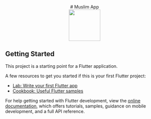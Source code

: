 <div align="center">
# Muslim App </div>
<div align="center">
<img src="https://user-images.githubusercontent.com/124194866/235448634-3cf4d82f-0ce4-446f-9b56-300f77655fca.png" width="100" height="100" /></div>


## Getting Started

This project is a starting point for a Flutter application.

A few resources to get you started if this is your first Flutter project:

- [Lab: Write your first Flutter app](https://docs.flutter.dev/get-started/codelab)
- [Cookbook: Useful Flutter samples](https://docs.flutter.dev/cookbook)

For help getting started with Flutter development, view the
[online documentation](https://docs.flutter.dev/), which offers tutorials,
samples, guidance on mobile development, and a full API reference.

